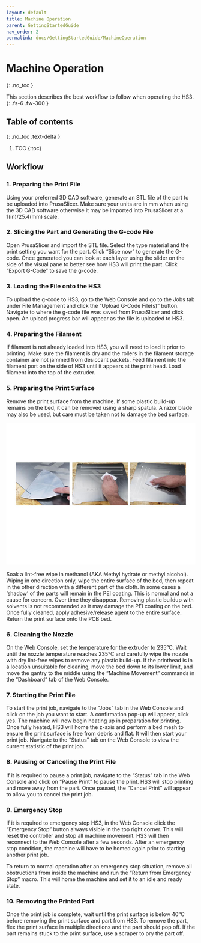 ```yaml
---
layout: default
title: Machine Operation
parent: GettingStartedGuide
nav_order: 2
permalink: docs/GettingStartedGuide/MachineOperation
---
```


# Machine Operation
{: .no_toc }

This section describes the best workflow to follow when operating the HS3.
{: .fs-6 .fw-300 }

## Table of contents
{: .no_toc .text-delta }

1. TOC
{:toc}


## Workflow

### 1. Preparing the Print File
Using your preferred 3D CAD software, generate an STL file of the part to be uploaded into PrusaSlicer. Make sure your units are in mm when using the 3D CAD software otherwise it may be imported into PrusaSlicer at a 1(in)/25.4(mm) scale.

### 2. Slicing the Part and Generating the G-code File
Open PrusaSlicer and import the STL file. Select the type material and the print setting you want for the part. Click “Slice now” to generate the G-code. Once generated you can look at each layer using the slider on the side of the visual pane to better see how HS3 will print the part. Click “Export G-Code” to save the g-code. 

### 3. Loading the File onto the HS3
To upload the g-code to HS3, go to the Web Console and go to the Jobs tab under File Management and click the “Upload G-Code File(s)” button. Navigate to where the g-code file was saved from PrusaSlicer and click open. An upload progress bar will appear as the file is uploaded to HS3. 

### 4. Preparing the Filament
If filament is not already loaded into HS3, you will need to load it prior to printing. Make sure the filament is dry and the rollers in the filament storage container are not jammed from desiccant packets. Feed filament into the filament port on the side of HS3 until it appears at the print head. Load filament into the top of the extruder. 

### 5. Preparing the Print Surface
Remove the print surface from the machine. If some plastic build-up remains on the bed, it can be removed using a sharp spatula. A razor blade may also be used, but care must be taken not to damage the bed surface.

![](assets/Bed_Cleaning.jpg)

Soak a lint-free wipe in methanol (AKA Methyl hydrate or methyl alcohol). Wiping in one direction only, wipe the entire surface of the bed, then repeat in the other direction with a different part of the cloth. In some cases a ‘shadow’ of the parts will remain in the PEI coating. This is normal and not a cause for concern. Over time they disappear. Removing plastic buildup with solvents is not recommended as it may damage the PEI coating on the bed. Once fully cleaned, apply adhesive/release agent to the entire surface. Return the print surface onto the PCB bed.

### 6. Cleaning the Nozzle
On the Web Console, set the temperature for the extruder to 235℃. Wait until the nozzle temperature reaches 235℃ and carefully wipe the nozzle with dry lint-free wipes to remove any plastic build-up. If the printhead is in a location unsuitable for cleaning, move the bed down to its lower limit, and move the gantry to the middle using the “Machine Movement” commands in the “Dashboard” tab of the Web Console. 

### 7. Starting the Print File
To start the print job, navigate to the “Jobs” tab in the Web Console and click on the job you want to start. A confirmation pop-up will appear, click yes. The machine will now begin heating up in preparation for printing. Once fully heated, HS3 will home the z-axis and perform a bed mesh to ensure the print surface is free from debris and flat. It will then start your print job. Navigate to the “Status” tab on the Web Console to view the current statistic of the print job. 

### 8. Pausing or Canceling the Print File
If it is required to pause a print job, navigate to the “Status” tab in the Web Console and click on “Pause Print” to pause the print. HS3 will stop printing and move away from the part. Once paused, the “Cancel Print” will appear to allow you to cancel the print job. 

### 9. Emergency Stop
If it is required to emergency stop HS3, in the Web Console click the “Emergency Stop” button always visible in the top right corner. This will reset the controller and stop all machine movement. HS3 will then reconnect to the Web Console after a few seconds. After an emergency stop condition, the machine will have to be homed again prior to starting another print job. 

To return to normal operation after an emergency stop situation, remove all obstructions from inside the machine and run the “Return from Emergency Stop” macro. This will home the machine and set it to an idle and ready state. 

### 10. Removing the Printed Part
Once the print job is complete, wait until the print surface is below 40℃ before removing the print surface and part from HS3. To remove the part, flex the print surface in multiple directions and the part should pop off. If the part remains stuck to the print surface, use a scraper to pry the part off.

